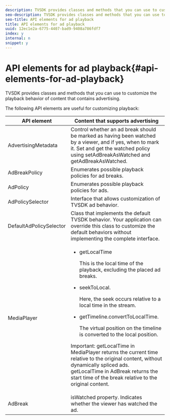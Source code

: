 ```yaml
---
description: TVSDK provides classes and methods that you can use to customize the playback behavior of content that contains advertising.
seo-description: TVSDK provides classes and methods that you can use to customize the playback behavior of content that contains advertising.
seo-title: API elements for ad playback
title: API elements for ad playback
uuid: 12ec1e2a-6775-4407-bad9-9408a786fdf7
index: y
internal: n
snippet: y
---
```


# API elements for ad playback{#api-elements-for-ad-playback}

TVSDK provides classes and methods that you can use to customize the playback behavior of content that contains advertising.

The following API elements are useful for customizing playback:  

<table id="table_B07E373B9D2B425AB36466B1D42411AD"> 
 <thead> 
  <tr> 
   <th colname="col1" class="entry"> API element </th> 
   <th colname="col2" class="entry"> Content that supports advertising </th> 
  </tr> 
 </thead>
 <tbody> 
  <tr> 
   <td colname="col1"><span class="apiname"> AdvertisingMetadata </span> </td> 
   <td colname="col2">Control whether an ad break should be marked as having been watched by a viewer, and if yes, when to mark it. Set and get the watched policy using <span class="codeph"> setAdBreakAsWatched</span> and <span class="codeph"> getAdBreakAsWatched</span>. </td> 
  </tr> 
  <tr> 
   <td colname="col1"><span class="apiname"> AdBreakPolicy</span> </td> 
   <td colname="col2"> Enumerates possible playback policies for ad breaks. </td> 
  </tr> 
  <tr> 
   <td colname="col1"><span class="apiname"> AdPolicy</span> </td> 
   <td colname="col2"> Enumerates possible playback policies for ads. </td> 
  </tr> 
  <tr> 
   <td colname="col1"><span class="apiname"> AdPolicySelector </span> </td> 
   <td colname="col2"> Interface that allows customization of TVSDK ad behavior. </td> 
  </tr> 
  <tr> 
   <td colname="col1"><span class="apiname"> DefaultAdPolicySelector </span> </td> 
   <td colname="col2"> Class that implements the default TVSDK behavior. Your application can override this class to customize the default behaviors without implementing the complete interface. </td> 
  </tr> 
  <tr> 
   <td colname="col1"> <span class="apiname"> MediaPlayer</span> </td> 
   <td colname="col2"> 
    <ul id="ul_37700A741403448A8760FDDA68B099AA"> 
     <li id="li_B465170D449E49489C5924572BEEB4A5"><span class="codeph"> getLocalTime</span> <p>This is the local time of the playback, excluding the placed ad breaks. </p> </li> 
     <li id="li_D9D68CF428904BB2B84E1BCE828A90DC"><span class="codeph"> seekToLocal</span>. <p>Here, the seek occurs relative to a local time in the stream. </p> </li> 
     <li id="li_9DBCA75537DC4824AA66B53A3FA28812"><span class="codeph"> getTimeline.convertToLocalTime</span>. <p>The virtual position on the timeline is converted to the local position. </p> </li> 
    </ul> <p>Important:  <span class="codeph"> getLocalTime</span> in <span class="codeph"> MediaPlayer</span> returns the current time relative to the original content, without dynamically spliced ads. <span class="codeph"> getLocalTime</span> in <span class="codeph"> AdBreak</span> returns the start time of the break relative to the original content. </p> </td> 
  </tr> 
  <tr> 
   <td colname="col1"><span class="apiname"> AdBreak</span> </td> 
   <td colname="col2"><span class="codeph"> isWatched</span> property. Indicates whether the viewer has watched the ad. </td> 
  </tr> 
 </tbody> 
</table>

